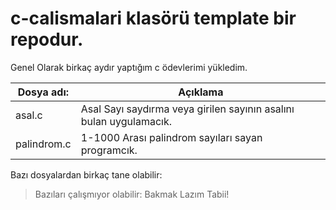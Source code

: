# c-calismalari klasörü template bir repodur.



Genel Olarak birkaç aydır yaptığım c ödevlerimi yükledim.
                    
Dosya adı:  | Açıklama
------------- | -------------
asal.c  | Asal Sayı saydırma veya girilen sayının asalını bulan uygulamacık.
palindrom.c | 1-1000 Arası palindrom sayıları sayan programcık.


Bazı dosyalardan birkaç tane olabilir:

> Bazıları çalışmıyor olabilir: Bakmak Lazım Tabii!
